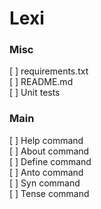 # Lexi
### Misc
[ ] requirements.txt  
[ ] README.md  
[ ] Unit tests
### Main
[ ] Help command  
[ ] About command  
[ ] Define command  
[ ] Anto command  
[ ] Syn command  
[ ] Tense command  